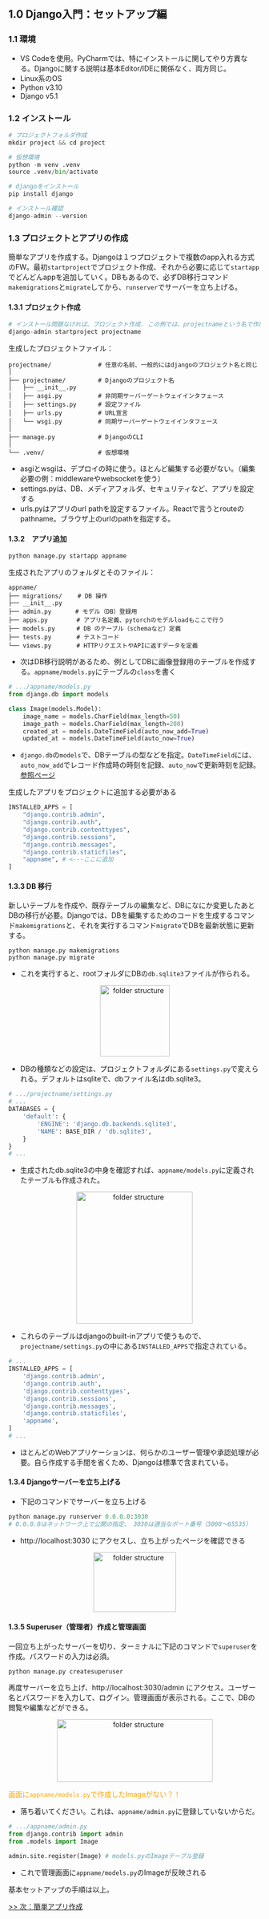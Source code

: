 ## 1.0 Django入門：セットアップ編

### 1.1 環境
- VS Codeを使用。PyCharmでは、特にインストールに関してやり方異なる。Djangoに関する説明は基本Editor/IDEに関係なく、両方同じ。
- Linux系のOS
- Python v3.10
- Django v5.1

### 1.2 インストール
```python
# プロジェクトフォルダ作成
mkdir project && cd project

# 仮想環境
python -m venv .venv
source .venv/bin/activate

# djangoをインストール
pip install django

# インストール確認
django-admin --version

```


### 1.3 プロジェクトとアプリの作成
簡単なアプリを作成する。Djangoは１つプロジェクトで複数のapp入れる方式のFW。最初```startproject```でプロジェクト作成、それから必要に応じて```startapp```でどんどんappを追加していく。DBもあるので、必ずDB移行コマンド```makemigrations```と```migrate```してから、```runserver```でサーバーを立ち上げる。

#### 1.3.1 プロジェクト作成
```python
# インストール問題なければ、プロジェクト作成. この例では、projectnameという名で作成します。
django-admin startproject projectname
```
生成したプロジェクトファイル：
```
projectname/             # 任意の名前、一般的にはdjangoのプロジェクト名と同じ
│
├── projectname/         # Djangoのプロジェクト名
│   ├── __init__.py      
│   ├── asgi.py          # 非同期サーバーゲートウェイインタフェース
│   ├── settings.py      # 設定ファイル
│   ├── urls.py          # URL宣言
│   └── wsgi.py          # 同期サーバーゲートウェイインタフェース
│
├── manage.py            # DjangoのCLI
│
└── .venv/               # 仮想環境
```
- asgiとwsgiは、デプロイの時に使う。ほとんど編集する必要がない。（編集必要の例：middlewareやwebsocketを使う）
- settings.pyは、DB、メディアフォルダ、セキュリティなど、アプリを設定する
- urls.pyはアプリのurl pathを設定するファイル。Reactで言うとrouteのpathname。ブラウザ上のurlのpathを指定する。

#### 1.3.2　アプリ追加
```python
python manage.py startapp appname
```
生成されたアプリのフォルダとそのファイル：
```
appname/
├── migrations/ 　　# DB 操作
├── __init__.py
├── admin.py　　　　# モデル（DB）登録用
├── apps.py        # アプリ名定義、pytorchのモデルloadもここで行う
├── models.py      # DB のテーブル（schemaなど）定義
├── tests.py       # テストコード
└── views.py       # HTTPリクエストやAPIに返すデータを定義
```
- 次はDB移行説明があるため、例としてDBに画像登録用のテーブルを作成する。```appname/models.py```にテーブルの```class```を書く
```python
# .../appname/models.py
from django.db import models

class Image(models.Model):
    image_name = models.CharField(max_length=50)
    image_path = models.CharField(max_length=200)
    created_at = models.DateTimeField(auto_now_add=True)
    updated_at = models.DateTimeField(auto_now=True)

```
- ```django.db```の```models```で、DBテーブルの型などを指定。```DateTimeField```には、```auto_now_add```でレコード作成時の時刻を記録、```auto_now```で更新時刻を記録。<a href="https://docs.djangoproject.com/en/5.2/ref/models/fields/#datetimefield">参照ページ</a>

生成したアプリをプロジェクトに追加する必要がある
```python
INSTALLED_APPS = [
    "django.contrib.admin",
    "django.contrib.auth",
    "django.contrib.contenttypes",
    "django.contrib.sessions",
    "django.contrib.messages",
    "django.contrib.staticfiles",
    "appname", # <---ここに追加
]
```

#### 1.3.3 DB 移行
新しいテーブルを作成や、既存テーブルの編集など、DBになにか変更したあとDBの移行が必要。Djangoでは、DBを編集するためのコードを生成するコマンド```makemigrations```と、それを実行するコマンド```migrate```でDBを最新状態に更新する。
```
python manage.py makemigrations
python manage.py migrate
```
- これを実行すると、rootフォルダにDBの```db.sqlite3```ファイルが作られる。

<p align="center">
  <img src="dbSS.jpg" alt="folder structure" width="139" height="142">
</p>

- DBの種類などの設定は、プロジェクトフォルダにある```settings.py```で変えられる。デフォルトはsqliteで、dbファイル名はdb.sqlite3。

```python
# .../projectname/settings.py
# ...
DATABASES = {
    'default': {
        'ENGINE': 'django.db.backends.sqlite3',
        'NAME': BASE_DIR / 'db.sqlite3',
    }
}
# ...
```
- 生成されたdb.sqlite3の中身を確認すれば、```appname/models.py```に定義されたテーブルも作成された。
<p align="center">
  <img src="dbTables.jpg" alt="folder structure" width="232" height="263">
</p>

- これらのテーブルはdjangoのbuilt-inアプリで使うもので、```projectname/settings.py```の中にある```INSTALLED_APPS```で指定されている。

```python
# ...
INSTALLED_APPS = [
    'django.contrib.admin',
    'django.contrib.auth',
    'django.contrib.contenttypes',
    'django.contrib.sessions',
    'django.contrib.messages',
    'django.contrib.staticfiles',
    'appname',
]
# ...
```
- ほとんどのWebアプリケーションは、何らかのユーザー管理や承認処理が必要。自ら作成する手間を省くため、Djangoは標準で含まれている。

#### 1.3.4 Djangoサーバーを立ち上げる
- 下記のコマンドでサーバーを立ち上げる
```python
python manage.py runserver 0.0.0.0:3030 
# 0.0.0.0はネットワーク上で公開の指定、 3030は適当なポート番号（3000～65535）
```

- http://localhost:3030 にアクセスし、立ち上がったページを確認できる
<p align="center">
  <img src="lp.jpg" alt="folder structure" width="165" height="119">
</p>

#### 1.3.5 Superuser（管理者）作成と管理画面
一回立ち上がったサーバーを切り、ターミナルに下記のコマンドで```superuser```を作成。パスワードの入力は必須。
```
python manage.py createsuperuser
```
再度サーバーを立ち上げ、http://localhost:3030/admin にアクセス。ユーザー名とパスワードを入力して、ログイン。管理画面が表示される。ここで、DBの閲覧や編集などができる。

<p align="center">
  <img src="admin.jpg" alt="folder structure" width="311" height="125">
</p>


<span style="color:orange">画面に```appname/models.py```で作成したImageがない？！</span>
- 落ち着いてください。これは、```appname/admin.py```に登録していないからだ。

```python
# .../appname/admin.py
from django.contrib import admin
from .models import Image

admin.site.register(Image) # models.pyのImageテーブル登録

```

- これで管理画面に```appname/models.py```のImageが反映される

基本セットアップの手順は以上。

[>> 次：簡単アプリ作成](chap2-simple-app.md)


